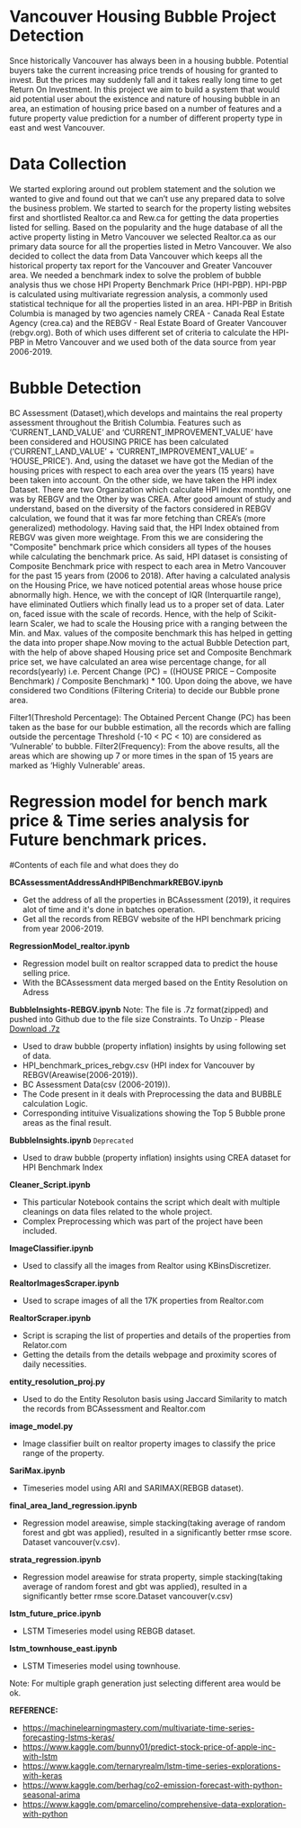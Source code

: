 # Vancouver Housing Bubble Project Detection

Snce historically Vancouver has always been in a housing bubble. Potential buyers take the current increasing price
trends of housing for granted to invest. But the prices may suddenly fall and it takes
really long time to get Return On Investment. In this project we aim to build a system
that would aid potential user about the existence and nature of housing bubble in an
area, an estimation of housing price based on a number of features and a future
property value prediction for a number of different property type in east and west
Vancouver.

# Data Collection
We started exploring around out problem statement and the solution we wanted to
give and found out that we can’t use any prepared data to solve the business problem.
We started to search for the property listing websites first and shortlisted Realtor.ca
and Rew.ca for getting the data properties listed for selling. Based on the popularity
and the huge database of all the active property listing in Metro Vancouver we
selected Realtor.ca as our primary data source for all the properties listed in Metro
Vancouver. We also decided to collect the data from Data Vancouver which keeps all
the historical property tax report for the Vancouver and Greater Vancouver area.
We needed a benchmark index to solve the problem of bubble analysis thus we chose
HPI Property Benchmark Price (HPI-PBP). HPI-PBP is calculated using multivariate
regression analysis, a commonly used statistical technique for all the properties listed
in an area. HPI-PBP in British Columbia is managed by two agencies namely CREA -
Canada Real Estate Agency (crea.ca) and the REBGV - Real Estate Board of Greater
Vancouver (rebgv.org). Both of which uses different set of criteria to calculate the
HPI-PBP in Metro Vancouver and we used both of the data source from year
2006-2019.

# Bubble Detection
BC Assessment (Dataset),which develops and maintains the real property assessment
throughout the British Columbia. Features such as ‘CURRENT_LAND_VALUE’ and
‘CURRENT_IMPROVEMENT_VALUE’ have been considered and HOUSING
PRICE has been calculated (‘CURRENT_LAND_VALUE’ +
‘CURRENT_IMPROVEMENT_VALUE’ = ‘HOUSE_PRICE’). And, using the
dataset we have got the Median of the housing prices with respect to each area over
the years (15 years) have been taken into account.
On the other side, we have taken the HPI index Dataset. There are two Organization
which calculate HPI index monthly, one was by REBGV and the Other by was CREA.
After good amount of study and understand, based on the diversity of the factors
considered in REBGV calculation, we found that it was far more fetching than
CREA’s (more generalized) methodology.
Having said that, the HPI Index obtained from REBGV was given more weightage.
From this we are considering the "Composite" benchmark price which considers all
types of the houses while calculating the benchmark price. As said, HPI dataset is
consisting of Composite Benchmark price with respect to each area in Metro
Vancouver for the past 15 years from (2006 to 2018).
After having a calculated analysis on the Housing Price, we have noticed potential
areas whose house price abnormally high. Hence, we with the concept of IQR
(Interquartile range), have eliminated Outliers which finally lead us to a proper set of
data. Later on, faced issue with the scale of records. Hence, with the help of
Scikit-learn Scaler, we had to scale the Housing price with a ranging between the Min.
and Max. values of the composite benchmark this has helped in getting the data into
proper shape.Now moving to the actual Bubble Detection part, with the help of above shaped
Housing price set and Composite Benchmark price set, we have calculated an area
wise percentage change, for all records(yearly) i.e. Percent Change (PC) = ((HOUSE
PRICE – Composite Benchmark) / Composite Benchmark) * 100. Upon doing the
above, we have considered two Conditions (Filtering Criteria) to decide our Bubble
prone area.

Filter1(Threshold Percentage): The Obtained Percent Change (PC) has been taken as
the base for our bubble estimation, all the records which are falling outside the
percentage Threshold (-10 < PC < 10) are considered as ‘Vulnerable’ to bubble.
Filter2(Frequency): From the above results, all the areas which are showing up 7 or
more times in the span of 15 years are marked as ‘Highly Vulnerable’ areas.

# Regression model for bench mark price & Time series analysis for Future benchmark prices.


#Contents of each file and what does they do

**BCAssessmentAddressAndHPIBenchmarkREBGV.ipynb**
* Get the address of all the properties in BCAssessment (2019), it requires alot of time and it's done in batches operation.
* Get all the records from REBGV website of the HPI benchmark pricing from year 2006-2019.

**RegressionModel_realtor.ipynb**  
* Regression model built on realtor scrapped data to predict the house selling price.
* With the BCAssessment data merged based on the Entity Resolution on Adress

**BubbleInsights-REBGV.ipynb**
  Note: The file is .7z format(zipped) and pushed into Github due to the file size Constraints. 
 	To Unzip - Please [Download .7z](https://www.7-zip.org/)
* Used to draw bubble (property inflation) insights by using following set of data.
* HPI_benchmark_prices_rebgv.csv (HPI index for Vancouver by REBGV(Areawise(2006-2019)).
* BC Assessment Data(csv (2006-2019)).
* The Code present in it deals with Preprocessing the data and BUBBLE calculation Logic.
* Corresponding intituive Visualizations showing the Top 5 Bubble prone areas as the final result.

**BubbleInsights.ipynb** `Deprecated`
*  Used to draw bubble (property inflation) insights using CREA dataset for HPI Benchmark Index

**Cleaner_Script.ipynb**
* This particular Notebook contains the script which dealt with multiple cleanings on data files related to the whole project. 
* Complex Preprocessing which was part of the project have been included.

**ImageClassifier.ipynb**
* Used to classify all the images from Realtor using KBinsDiscretizer.

**RealtorImagesScraper.ipynb**
* Used to scrape images of all the 17K properties from Realtor.com 

**RealtorScraper.ipynb**
* Script is scraping the list of properties and details of the properties from Relator.com 
* Getting the details from the details webpage and proximity scores of daily necessities.

**entity_resolution_proj.py**
* Used to do the Entity Resoluton basis using Jaccard Similarity to match the records from BCAssessment and Realtor.com

**image_model.py**  
*  Image classifier built on realtor property images to classify the price range of the property.


**SariMax.ipynb**  
*  Timeseries model using ARI and SARIMAX(REBGB dataset).
 

**final_area_land_regression.ipynb**  
*  Regression model areawise, simple stacking(taking average of random forest and gbt was applied), resulted in a significantly better rmse score. Dataset vancouver(v.csv).
 
**strata_regression.ipynb**  
*  Regression model areawise for strata property, simple stacking(taking average of random forest and gbt was applied), resulted in a significantly better rmse score.Dataset vancouver(v.csv)

**lstm_future_price.ipynb**  
*  LSTM Timeseries model using REBGB dataset.

**lstm_townhouse_east.ipynb**  
*  LSTM Timeseries model using townhouse.

Note: For multiple graph generation just selecting different area would be ok.

**REFERENCE:**  
*  https://machinelearningmastery.com/multivariate-time-series-forecasting-lstms-keras/
*  https://www.kaggle.com/bunny01/predict-stock-price-of-apple-inc-with-lstm
* https://www.kaggle.com/ternaryrealm/lstm-time-series-explorations-with-keras
* https://www.kaggle.com/berhag/co2-emission-forecast-with-python-seasonal-arima
* https://www.kaggle.com/pmarcelino/comprehensive-data-exploration-with-python



